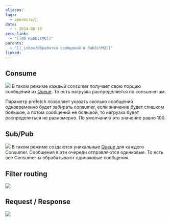 ```yaml
---
aliases: 
tags:
  - зрелость/🌱
date:
  - - 2024-08-19
zero-link:
  - "[[00 RabbitMQ]]"
parents:
  - "[[_inbox/Обработка сообщений в RabbitMQ]]"
linked: 
---
```

## Consume
![](Pasted%20image%2020240819133226.png)
В таком режиме каждый consumer получает свою порцию сообщений из [Queue](Queue.md). То есть нагрузка распределяется по consumer-ам.

Параметр prefetch позволяет указать сколько сообщений одновременно будет забирать consumer, если значение будет слишком большое, а потом сообщений не большой, то нагрузка будет распределяться не равномерно. По умолчанию это значение равно 100.
## Sub/Pub
![](Pasted%20image%2020240819133554.png)
В таком режиме создаются уникальные [Queue](Queue.md) для каждого Consumer. Сообщения в эти очереди отправляются одинковые. То есть все Consumer-ы обрабатывают одинаковые сообщения.
## Filter routing
![](Pasted%20image%2020240819133959.png)

## Request / Response
![](Pasted%20image%2020240819134034.png)